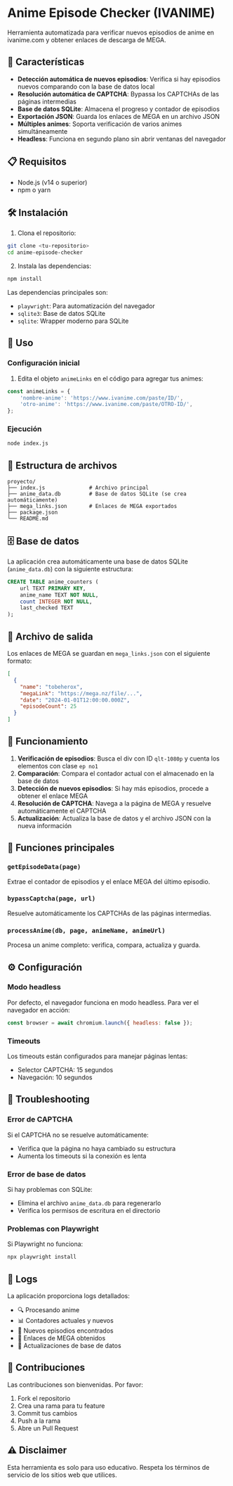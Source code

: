 # Anime Episode Checker (IVANIME)

Herramienta automatizada para verificar nuevos episodios de anime en ivanime.com y obtener enlaces de descarga de MEGA.

## 🚀 Características

- **Detección automática de nuevos episodios**: Verifica si hay episodios nuevos comparando con la base de datos local
- **Resolución automática de CAPTCHA**: Bypassa los CAPTCHAs de las páginas intermedias
- **Base de datos SQLite**: Almacena el progreso y contador de episodios
- **Exportación JSON**: Guarda los enlaces de MEGA en un archivo JSON
- **Múltiples animes**: Soporta verificación de varios animes simultáneamente
- **Headless**: Funciona en segundo plano sin abrir ventanas del navegador

## 📋 Requisitos

- Node.js (v14 o superior)
- npm o yarn

## 🛠️ Instalación

1. Clona el repositorio:
```bash
git clone <tu-repositorio>
cd anime-episode-checker
```

2. Instala las dependencias:
```bash
npm install
```

Las dependencias principales son:
- `playwright`: Para automatización del navegador
- `sqlite3`: Base de datos SQLite
- `sqlite`: Wrapper moderno para SQLite

## 📖 Uso

### Configuración inicial

1. Edita el objeto `animeLinks` en el código para agregar tus animes:
```javascript
const animeLinks = {
    'nombre-anime': 'https://www.ivanime.com/paste/ID/',
    'otro-anime': 'https://www.ivanime.com/paste/OTRO-ID/',
};
```

### Ejecución

```bash
node index.js
```

## 📁 Estructura de archivos

```
proyecto/
├── index.js              # Archivo principal
├── anime_data.db         # Base de datos SQLite (se crea automáticamente)
├── mega_links.json       # Enlaces de MEGA exportados
├── package.json
└── README.md
```

## 🗄️ Base de datos

La aplicación crea automáticamente una base de datos SQLite (`anime_data.db`) con la siguiente estructura:

```sql
CREATE TABLE anime_counters (
    url TEXT PRIMARY KEY,
    anime_name TEXT NOT NULL,
    count INTEGER NOT NULL,
    last_checked TEXT
);
```

## 📄 Archivo de salida

Los enlaces de MEGA se guardan en `mega_links.json` con el siguiente formato:

```json
[
  {
    "name": "tobeherox",
    "megaLink": "https://mega.nz/file/...",
    "date": "2024-01-01T12:00:00.000Z",
    "episodeCount": 25
  }
]
```

## 🔧 Funcionamiento

1. **Verificación de episodios**: Busca el div con ID `qlt-1080p` y cuenta los elementos con clase `ep no1`
2. **Comparación**: Compara el contador actual con el almacenado en la base de datos
3. **Detección de nuevos episodios**: Si hay más episodios, procede a obtener el enlace MEGA
4. **Resolución de CAPTCHA**: Navega a la página de MEGA y resuelve automáticamente el CAPTCHA
5. **Actualización**: Actualiza la base de datos y el archivo JSON con la nueva información

## 🎯 Funciones principales

### `getEpisodeData(page)`
Extrae el contador de episodios y el enlace MEGA del último episodio.

### `bypassCaptcha(page, url)`
Resuelve automáticamente los CAPTCHAs de las páginas intermedias.

### `processAnime(db, page, animeName, animeUrl)`
Procesa un anime completo: verifica, compara, actualiza y guarda.

## ⚙️ Configuración

### Modo headless
Por defecto, el navegador funciona en modo headless. Para ver el navegador en acción:
```javascript
const browser = await chromium.launch({ headless: false });
```

### Timeouts
Los timeouts están configurados para manejar páginas lentas:
- Selector CAPTCHA: 15 segundos
- Navegación: 10 segundos

## 🐛 Troubleshooting

### Error de CAPTCHA
Si el CAPTCHA no se resuelve automáticamente:
- Verifica que la página no haya cambiado su estructura
- Aumenta los timeouts si la conexión es lenta

### Error de base de datos
Si hay problemas con SQLite:
- Elimina el archivo `anime_data.db` para regenerarlo
- Verifica los permisos de escritura en el directorio

### Problemas con Playwright
Si Playwright no funciona:
```bash
npx playwright install
```

## 📝 Logs

La aplicación proporciona logs detallados:
- 🔍 Procesando anime
- 📊 Contadores actuales y nuevos
- 🎉 Nuevos episodios encontrados
- 🔗 Enlaces de MEGA obtenidos
- 💾 Actualizaciones de base de datos

## 🤝 Contribuciones

Las contribuciones son bienvenidas. Por favor:
1. Fork el repositorio
2. Crea una rama para tu feature
3. Commit tus cambios
4. Push a la rama
5. Abre un Pull Request

## ⚠️ Disclaimer

Esta herramienta es solo para uso educativo. Respeta los términos de servicio de los sitios web que utilices.